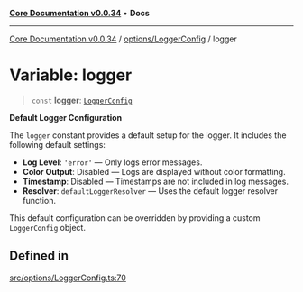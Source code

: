 [**Core Documentation v0.0.34**](../../../README.md) • **Docs**

***

[Core Documentation v0.0.34](../../../modules.md) / [options/LoggerConfig](../README.md) / logger

# Variable: logger

> `const` **logger**: [`LoggerConfig`](../interfaces/LoggerConfig.md)

**Default Logger Configuration**

The `logger` constant provides a default setup for the logger.
It includes the following default settings:

- **Log Level**: `'error'` — Only logs error messages.
- **Color Output**: Disabled — Logs are displayed without color formatting.
- **Timestamp**: Disabled — Timestamps are not included in log messages.
- **Resolver**: `defaultLoggerResolver` — Uses the default logger resolver function.

This default configuration can be overridden by providing a custom `LoggerConfig` object.

## Defined in

[src/options/LoggerConfig.ts:70](https://github.com/stonemjs/core/blob/805ab978d87a028eb5ea9c9da928beb091ec1971/src/options/LoggerConfig.ts#L70)
